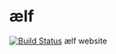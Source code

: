 # ælf
[![Build Status](https://travis-ci.org/AElfProject/AElfWebsite-Angular.svg?branch=master)](https://travis-ci.org/AElfProject/AElfWebsite-Angular)
ælf website
